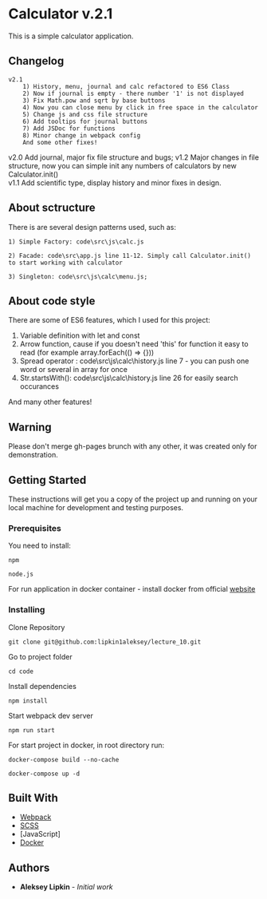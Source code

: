 # Calculator v.2.1

This is a simple calculator application.

## Changelog
```
v2.1 
    1) History, menu, journal and calc refactored to ES6 Class
    2) Now if journal is empty - there number '1' is not displayed
    3) Fix Math.pow and sqrt by base buttons
    4) Now you can close menu by click in free space in the calculator
    5) Change js and css file structure
    6) Add tooltips for journal buttons
    7) Add JSDoc for functions
    8) Minor change in webpack config
    And some other fixes!
```
v2.0 Add journal, major fix file structure and bugs;
v1.2 Major changes in file structure, now you can simple init any numbers of calculators by new Calculator.init()  
v1.1 Add scientific type, display history and minor fixes in design.

## About sctructure

There is are several design patterns used, such as:
```
1) Simple Factory: code\src\js\calc.js
```
```
2) Facade: code\src\app.js line 11-12. Simply call Calculator.init() to start working with calculator
```
```
3) Singleton: code\src\js\calc\menu.js; 
```

## About code style

There are some of ES6 features, which I used for this project:

1) Variable definition with let and const
2) Arrow function, cause if you doesn't need 'this' for function it easy to read (for example array.forEach(() => {}))
3) Spread operator : code\src\js\calc\history.js line 7 - you can push one word or several in array for once
4) Str.startsWith():  code\src\js\calc\history.js line 26 for easily search occurances

And many other features!

## Warning

Please don't merge gh-pages brunch with any other, it was created only for demonstration.

## Getting Started

These instructions will get you a copy of the project up and running on your local machine for development and testing purposes.

### Prerequisites

You need to install:

```
npm
```
```
node.js
```
For run application in docker container - install docker from official [website](https://www.docker.com/)

### Installing

Clone Repository

```
git clone git@github.com:lipkin1aleksey/lecture_10.git
```
Go to project folder
```
cd code
```
Install dependencies
```
npm install
```
Start webpack dev server
```
npm run start
```
For start project in docker, in root directory run:
```
docker-compose build --no-cache
```
```
docker-compose up -d
```
## Built With

* [Webpack](https://webpack.js.org/)
* [SCSS](https://sass-lang.com/)
* [JavaScript]
* [Docker](https://www.docker.com/)
## Authors

* **Aleksey Lipkin** - *Initial work*